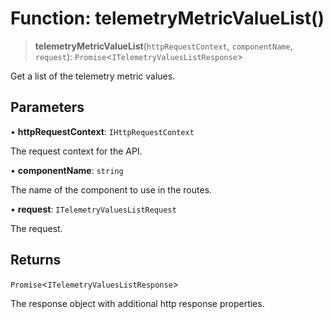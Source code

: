 # Function: telemetryMetricValueList()

> **telemetryMetricValueList**(`httpRequestContext`, `componentName`, `request`): `Promise`\<`ITelemetryValuesListResponse`\>

Get a list of the telemetry metric values.

## Parameters

• **httpRequestContext**: `IHttpRequestContext`

The request context for the API.

• **componentName**: `string`

The name of the component to use in the routes.

• **request**: `ITelemetryValuesListRequest`

The request.

## Returns

`Promise`\<`ITelemetryValuesListResponse`\>

The response object with additional http response properties.
